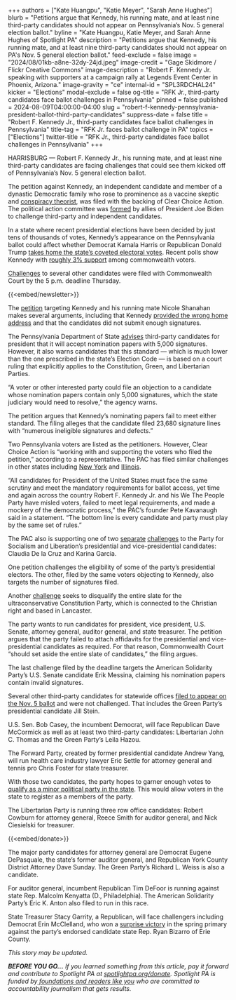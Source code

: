 +++
authors = ["Kate Huangpu", "Katie Meyer", "Sarah Anne Hughes"]
blurb = "Petitions argue that Kennedy, his running mate, and at least nine third-party candidates should not appear on Pennsylvania’s Nov. 5 general election ballot."
byline = "Kate Huangpu, Katie Meyer, and Sarah Anne Hughes of Spotlight PA"
description = "Petitions argue that Kennedy, his running mate, and at least nine third-party candidates should not appear on PA's Nov. 5 general election ballot."
feed-exclude = false
image = "2024/08/01kb-a8ne-32dy-24jd.jpeg"
image-credit = "Gage Skidmore / Flickr Creative Commons"
image-description = "Robert F. Kennedy Jr. speaking with supporters at a campaign rally at Legends Event Center in Phoenix, Arizona."
image-gravity = "ce"
internal-id = "SPL3RDCHAL24"
kicker = "Elections"
modal-exclude = false
og-title = "RFK Jr., third-party candidates face ballot challenges in Pennsylvania"
pinned = false
published = 2024-08-09T04:00:00-04:00
slug = "robert-f-kennedy-pennsylvania-president-ballot-third-party-candidates"
suppress-date = false
title = "Robert F. Kennedy Jr., third-party candidates face ballot challenges in Pennsylvania"
title-tag = "RFK Jr. faces ballot challenge in PA"
topics = ["Elections"]
twitter-title = "RFK Jr., third-party candidates face ballot challenges in Pennsylvania"
+++

HARRISBURG — Robert F. Kennedy Jr., his running mate, and at least nine third-party candidates are facing challenges that could see them kicked off of Pennsylvania’s Nov. 5 general election ballot.

The petition against Kennedy, an independent candidate and member of a dynastic Democratic family who rose to prominence as a vaccine skeptic and <a href="https://www.nytimes.com/2023/07/06/us/politics/rfk-conspiracy-theories-fact-check.html">conspiracy theorist</a>, was filed with the backing of Clear Choice Action. The political action committee was <a href="https://www.washingtonpost.com/politics/2024/03/14/biden-third-party-super-pac/">formed</a> by allies of President Joe Biden to challenge third-party and independent candidates.

In a state where recent presidential elections have been decided by just tens of thousands of votes, Kennedy’s appearance on the Pennsylvania ballot could affect whether Democrat Kamala Harris or Republican Donald Trump <a href="https://www.inquirer.com/politics/election/robert-kennedy-pennsylvania-filed-campaign-20240621.html">takes home the state’s coveted electoral votes</a>. Recent polls show Kennedy with <a href="https://projects.fivethirtyeight.com/polls/president-general/pennsylvania/">roughly 3% support</a> among commonwealth voters.

<a href="https://www.pacourts.us/objection-petitions-related-court-orders-and-other-filings">Challenges</a> to several other candidates were filed with Commonwealth Court by the 5 p.m. deadline Thursday.

{{<embed/newsletter>}}

The <a href="https://www.pacourts.us/Storage/media/pdfs/20240808/230212-386md20248.8.2024robertkennedyandnicoleshanahan(wethepeoplecandidates)part1.pdf">petition</a> targeting Kennedy and his running mate Nicole Shanahan makes several arguments, including that Kennedy <a href="https://www.nytimes.com/2024/08/06/nyregion/rfk-jr-testifies-ny-ballot.html">provided the wrong home address</a> and that the candidates did not submit enough signatures.

The Pennsylvania Department of State <a href="https://www.pa.gov/en/agencies/dos/programs/voting-and-elections/running-for-office/third-party-nomination-paperwork.html#accordion-21c3b2a9ea-item-604f71d017:~:text=The%20Secretary%20of%20the%20Commonwealth%20will%20accept%20nomination%20papers%20for%20presidential%20candidates%20which%20contain%205%2C000%20signatures.%C2%A0See%C2%A0Constitution%20Party%20of%20Pa.%20v.%20Cort%C3%A9s%2C%20No.%2012%2D2726%20(E.D.%20Pa.%20Feb.%201%2C%202018).">advises</a> third-party candidates for president that it will accept nomination papers with 5,000 signatures. However, it also warns candidates that this standard — which is much lower than the one prescribed in the state’s Election Code — is based on a court ruling that explicitly applies to the Constitution, Green, and Libertarian Parties.

“A voter or other interested party could file an objection to a candidate whose nomination papers contain only 5,000 signatures, which the state judiciary would need to resolve,” the agency warns.

The petition argues that Kennedy’s nominating papers fail to meet either standard. The filing alleges that the candidate filed 23,680 signature lines with “numerous ineligible signatures and defects.”

Two Pennsylvania voters are listed as the petitioners. However, Clear Choice Action is “working with and supporting the voters who filed the petition,” according to a representative. The PAC has filed similar challenges in other states including <a href="https://www.timesunion.com/state/article/democrat-backed-pac-files-challenge-rfk-ballot-19505608.php">New York</a> and <a href="https://www.nbcchicago.com/news/local/chicago-politics/robert-f-kennedy-jr-candidacy-challenged-biden-aligned-group/3479304/">Illinois</a>.

“All candidates for President of the United States must face the same scrutiny and meet the mandatory requirements for ballot access, yet time and again across the country Robert F. Kennedy Jr. and his We The People Party have misled voters, failed to meet legal requirements, and made a mockery of the democratic process,” the PAC’s founder Pete Kavanaugh said in a statement. “The bottom line is every candidate and party must play by the same set of rules.”

The PAC also is supporting one of two <a href="https://www.pacourts.us/Storage/media/pdfs/20240808/182517-379md20248.8.2024claudiadelacruzandkarinagarciapetition.pdf">separate</a> <a href="https://www.pacourts.us/Storage/media/pdfs/20240808/183737-380md2024-8.8.24-inrenominationpapersofclaudiadelacruzandkarinagarcia.pdf">challenges</a> to the Party for Socialism and Liberation’s presidential and vice-presidential candidates: Claudia De la Cruz and Karina Garcia.

One petition challenges the eligibility of some of the party’s presidential electors. The other, filed by the same voters objecting to Kennedy, also targets the number of signatures filed.<strong></strong>

Another <a href="https://www.pacourts.us/objection-petitions-related-court-orders-and-other-filings">challenge</a> seeks to disqualify the entire slate for the ultraconservative Constitution Party, which is connected to the Christian right and based in Lancaster.

The party wants to run candidates for president, vice president, U.S. Senate, attorney general, auditor general, and state treasurer. The petition argues that the party failed to attach affidavits for the presidential and vice-presidential candidates as required. For that reason, Commonwealth Court “should set aside the entire slate of candidates,” the filing argues.

The last challenge filed by the deadline targets the American Solidarity Party’s U.S. Senate candidate Erik Messina, claiming his nomination papers contain invalid signatures.

Several other third-party candidates for statewide offices <a href="https://www.spotlightpa.org/news/2024/08/pennsylvania-robert-kennedy-jr-ballot-access-jill-stein-third-parties/">filed to appear on the Nov. 5 ballot</a> and were not challenged. That includes the Green Party’s presidential candidate Jill Stein.

U.S. Sen. Bob Casey, the incumbent Democrat, will face Republican Dave McCormick as well as at least two third-party candidates: Libertarian John C. Thomas and the Green Party’s Leila Hazou.

The Forward Party, created by former presidential candidate Andrew Yang, will run health care industry lawyer Eric Settle for attorney general and tennis pro Chris Foster for state treasurer.

With those two candidates, the party hopes to garner enough votes to <a href="https://www.spotlightpa.org/news/2024/04/pennsylvania-election-2024-forward-party-attorney-general-treasurer-ballot-requirements/">qualify as a minor political party in the state</a>. This would allow voters in the state to register as a members of the party.

The Libertarian Party is running three row office candidates: Robert Cowburn for attorney general, Reece Smith for auditor general, and Nick Ciesielski for treasurer.

{{<embed/donate>}}

The major party candidates for attorney general are Democrat Eugene DePasquale, the state’s former auditor general, and Republican York County District Attorney Dave Sunday. The Green Party’s Richard L. Weiss is also a candidate.

For auditor general, incumbent Republican Tim DeFoor is running against state Rep. Malcolm Kenyatta (D., Philadelphia). The American Solidarity Party’s Eric K. Anton also filed to run in this race.

State Treasurer Stacy Garrity, a Republican, will face challengers including Democrat Erin McClelland, who won a <a href="https://www.spotlightpa.org/news/2024/04/pennsylvania-election-results-2024-primary-treasurer-erin-mcclelland-stacy-garrity/">surprise victory</a> in the spring primary against the party’s endorsed candidate state Rep. Ryan Bizarro of Erie County.

<em>This story may be updated.</em>

<strong><em>BEFORE YOU GO…</em></strong><em> If you learned something from this article, pay it forward and contribute to Spotlight PA at </em><a href="https://www.spotlightpa.org/donate"><em>spotlightpa.org/donate</em></a><em>. Spotlight PA is funded by</em><a href="https://www.spotlightpa.org/support"><em> foundations and readers like you</em></a><em> who are committed to accountability journalism that gets results.</em>

